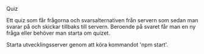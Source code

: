 Quiz

Ett quiz som får frågorna och svarsalternativen från servern som sedan man svarar på och skickar tillbaks till servern. Beroende på svaret får man en ny fråga eller behöver man starta om quizet.


Starta utvecklingsserver genom att köra kommandot 'npm start'.
